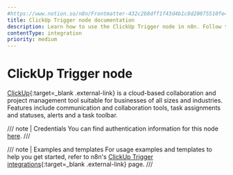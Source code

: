 ```yaml
---
#https://www.notion.so/n8n/Frontmatter-432c2b8dff1f43d4b1c8d20075510fe4
title: ClickUp Trigger node documentation
description: Learn how to use the ClickUp Trigger node in n8n. Follow technical documentation to integrate ClickUp Trigger node into your workflows.
contentType: integration
priority: medium
---
```


# ClickUp Trigger node

[ClickUp](https://clickup.com/){:target=_blank .external-link} is a cloud-based collaboration and project management tool suitable for businesses of all sizes and industries. Features include communication and collaboration tools, task assignments and statuses, alerts and a task toolbar.

/// note | Credentials
You can find authentication information for this node [here](/integrations/builtin/credentials/clickup/).
///

///  note  | Examples and templates
For usage examples and templates to help you get started, refer to n8n's [ClickUp Trigger integrations](https://n8n.io/integrations/clickup-trigger/){:target=_blank .external-link} page.
///
